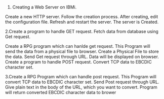 
1. Creating a Web Server on IBMi.

Create a new HTTP server.
Follow the creation process.
After creating, edit the configuration file.
Refresh and restart the server.
The server is Created.




2.Create a program to handle GET request.
Fetch data from database using Get request.

Create a RPG program which can hanlde get request.
This Program will send the data from a physical file to browser.
Create a Physical File to store the data.
Send Get request through URL.
Data will be displayed on browser.
Create a program to handle POST request.
Convert TCP data to EBCDIC character set.

3.Create a RPG Program which can handle post request.
This Program will convert TCP data to EBCDIC character set.
Send Post request through URL.
Give plain text in the body of the URL, which you want to convert.
Program will return converted EBCDIC character data to brower
